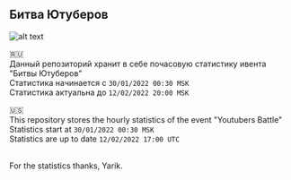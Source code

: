 <h2>Битва Ютуберов</h1>

![alt text](https://tankionline.com/ru/wp-content/uploads/2022/01/youtuber_battle_2022_wide_1006_RU.jpg)

🇷🇺<br>
Данный репозиторий хранит в себе почасовую статистику ивента "Битвы Ютуберов"<br>
Статистика начинается с `30/01/2022 00:30 MSK`<br>
Статистика актуальна до `12/02/2022 20:00 MSK`

🇺🇸<br>
This repository stores the hourly statistics of the event "Youtubers Battle"<br>
Statistics start at `30/01/2022 00:30 MSK`<br>
Statistics are up to date `12/02/2022 17:00 UTC`

<br>
For the statistics thanks, Yarik.
